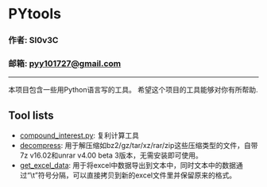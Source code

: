 # PYtools   

### 作者: Sl0v3C
### 邮箱: pyy101727@gmail.com
****
本项目包含一些用Python语言写的工具。
希望这个项目的工具能够对你有所帮助.  

## Tool lists
* [compound_interest.py](./compound_interest中文说明.md): 复利计算工具
* [decompress](./decompress中文说明.md): 用于解压缩如bz2/gz/tar/xz/rar/zip这些压缩类型的文件，自带7z v16.02和unrar v4.00 beta 3版本，无需安装即可使用。  
* [get_excel_data](./get_excel_data中文说明.md): 用于将excel中数据导出到文本中，同时文本中的数据通过“\t”符号分隔，可以直接拷贝到新的excel文件里并保留原来的格式。  
